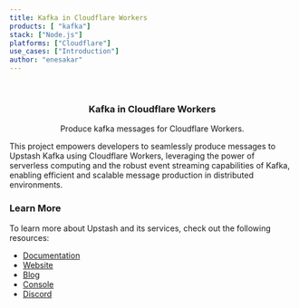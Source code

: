 ```yaml
---
title: Kafka in Cloudflare Workers
products: [ "kafka"]
stack: ["Node.js"]
platforms: ["Cloudflare"]
use_cases: ["Introduction"]
author: "enesakar"
---
```


<br />
<div align="center">

  <h3 align="center">Kafka in Cloudflare Workers</h3>

  <p align="center">
        Produce kafka messages for Cloudflare Workers.
  </p>
</div>

This project empowers developers to seamlessly produce messages to Upstash Kafka using Cloudflare Workers, leveraging the power of serverless computing and the robust event streaming capabilities of Kafka, enabling efficient and scalable message production in distributed environments.

### Learn More

To learn more about Upstash and its services, check out the following resources:

- [Documentation](https://docs.upstash.com)
- [Website](https://upstash.com)
- [Blog](https://upstash.com/blog)
- [Console](https://console.upstash.com)
- [Discord](https://upstash.com/discord)
